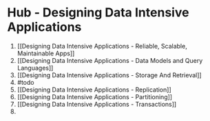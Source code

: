# Hub - Designing Data Intensive Applications

1. [[Designing Data Intensive Applications - Reliable, Scalable, Maintainable Apps]]
2. [[Designing Data Intensive Applications - Data Models and Query Languages]]
3. [[Designing Data Intensive Applications - Storage And Retrieval]]
4. #todo 
5. [[Designing Data Intensive Applications - Replication]]
6. [[Designing Data Intensive Applications - Partitioning]]
7. [[Designing Data Intensive Applications - Transactions]]
8. 